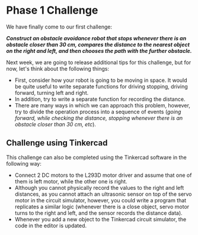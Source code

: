 # Phase 1 Challenge

We have finally come to our first challenge:

***Construct an obstacle avoidance robot that stops whenever there is an obstacle closer than 30 cm, compares the distance to the nearest object on the right and left, and then chooses the path with the further obstacle.***

Next week, we are going to release additional tips for this challenge, but for now, let's think about the following things:

* First, consider how your robot is going to be moving in space. It would be quite useful to write separate functions for driving stopping, driving forward, turning left and right.
* In addition, try to write a separate function for recording the distance.
* There are many ways in which we can approach this problem, however, try to divide the operation process into a sequence of events (*going forward, while checking the distance, stopping whenever there is an obstacle closer than 30 cm, etc*).

## Challenge using Tinkercad

This challenge can also be completed using the Tinkercad software in the following way:
* Connect 2 DC motors to the L293D motor driver and assume that one of them is left motor, while the other one is right.
* Although you cannot physically record the values to the right and left distances, as you cannot attach an ultrasonic sensor on top of the servo motor in the circuit simulator, however, you could write a program that replicates a similar logic (whenever there is a close object, servo motor turns to the right and left, and the sensor records the distance data).
* Whenever you add a new object to the Tinkercad circuit simulator, the code in the editor is updated.
